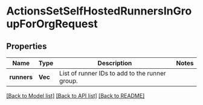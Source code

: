 # ActionsSetSelfHostedRunnersInGroupForOrgRequest

## Properties

Name | Type | Description | Notes
------------ | ------------- | ------------- | -------------
**runners** | **Vec<i32>** | List of runner IDs to add to the runner group. | 

[[Back to Model list]](../README.md#documentation-for-models) [[Back to API list]](../README.md#documentation-for-api-endpoints) [[Back to README]](../README.md)


